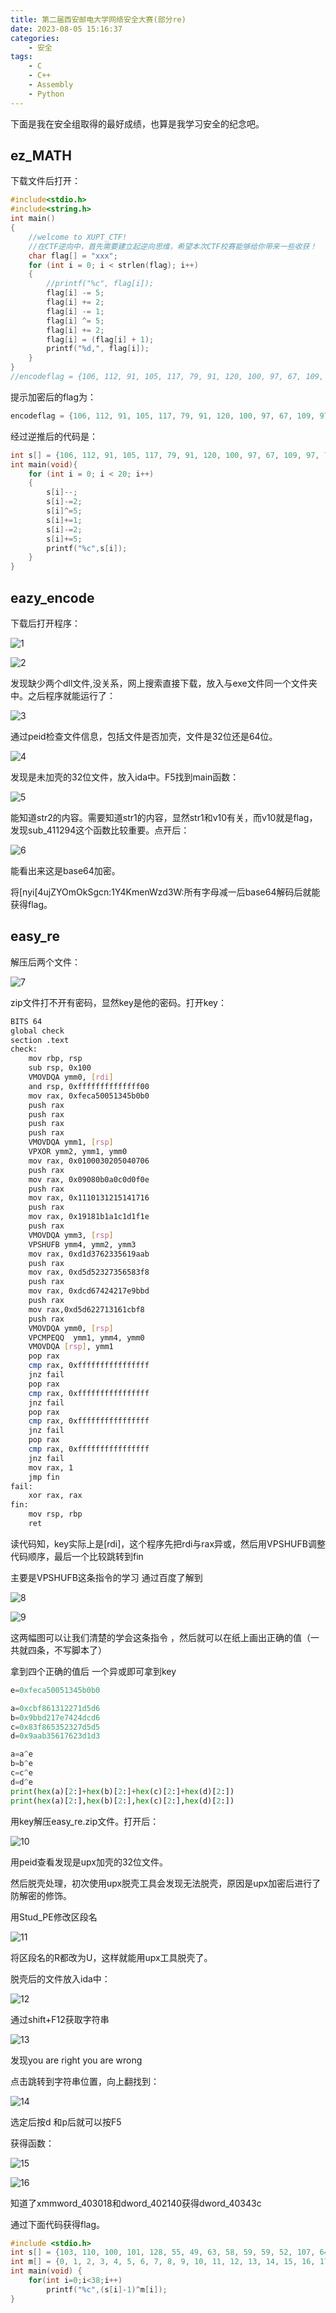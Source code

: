 ```yaml
---
title: 第二届西安邮电大学网络安全大赛(部分re)
date: 2023-08-05 15:16:37
categories:
    - 安全
tags:
    - C
    - C++
    - Assembly
    - Python
---
```


下面是我在安全组取得的最好成绩，也算是我学习安全的纪念吧。

<!--more-->

## ez_MATH

下载文件后打开：

```cpp
#include<stdio.h>
#include<string.h>
int main()
{
    //welcome to XUPT_CTF!
    //在CTF逆向中，首先需要建立起逆向思维，希望本次CTF校赛能够给你带来一些收获！
    char flag[] = "xxx";
    for (int i = 0; i < strlen(flag); i++)
    {
        //printf("%c", flag[i]);
        flag[i] -= 5;
        flag[i] += 2;
        flag[i] -= 1;
        flag[i] ^= 5;
        flag[i] += 2;
        flag[i] = (flag[i] + 1);
        printf("%d,", flag[i]);
    }
}
//encodeflag = {106, 112, 91, 105, 117, 79, 91, 120, 100, 97, 67, 109, 97, 71, 71, 71, 91, 109, 115, 127}
```

提示加密后的flag为：

```cpp
encodeflag = {106, 112, 91, 105, 117, 79, 91, 120, 100, 97, 67, 109, 97, 71, 71, 71, 91, 109, 115, 127}
```

经过逆推后的代码是：

```cpp
int s[] = {106, 112, 91, 105, 117, 79, 91, 120, 100, 97, 67, 109, 97, 71, 71, 71, 91, 109, 115, 127};
int main(void){
    for (int i = 0; i < 20; i++)
    {
        s[i]--;
        s[i]-=2;
        s[i]^=5;
        s[i]+=1;
        s[i]-=2;
        s[i]+=5;
        printf("%c",s[i]);
    }
} 
```

## eazy_encode

下载后打开程序：

![1](1.png)

![2](2.png)

发现缺少两个dll文件,没关系，网上搜索直接下载，放入与exe文件同一个文件夹中。之后程序就能运行了：

![3](3.png)

通过peid检查文件信息，包括文件是否加壳，文件是32位还是64位。

![4](4.png)

发现是未加壳的32位文件，放入ida中。F5找到main函数：

![5](5.png)

能知道str2的内容。需要知道str1的内容，显然str1和v10有关，而v10就是flag，发现sub_411294这个函数比较重要。点开后：

![6](6.png)

能看出来这是base64加密。

将[nyi[4ujZYOmOkSgcn:1Y4KmenWzd3W:所有字母减一后base64解码后就能获得flag。

## easy_re

解压后两个文件：

![7](7.png)

zip文件打不开有密码，显然key是他的密码。打开key：

```bash
BITS 64
global check
section .text
check:
    mov rbp, rsp
    sub rsp, 0x100
    VMOVDQA ymm0, [rdi]
    and rsp, 0xffffffffffffff00
    mov rax, 0xfeca50051345b0b0
    push rax
    push rax
    push rax
    push rax
    VMOVDQA ymm1, [rsp]
    VPXOR ymm2, ymm1, ymm0
    mov rax, 0x0100030205040706
    push rax
    mov rax, 0x09080b0a0c0d0f0e
    push rax
    mov rax, 0x1110131215141716
    push rax
    mov rax, 0x19181b1a1c1d1f1e
    push rax
    VMOVDQA ymm3, [rsp]
    VPSHUFB ymm4, ymm2, ymm3
    mov rax, 0xd1d3762335619aab
    push rax
    mov rax, 0xd5d52327356583f8
    push rax
    mov rax, 0xdcd67424217e9bbd
    push rax
    mov rax,0xd5d622713161cbf8 
    push rax
    VMOVDQA ymm0, [rsp]
    VPCMPEQQ  ymm1, ymm4, ymm0
    VMOVDQA [rsp], ymm1
    pop rax
    cmp rax, 0xffffffffffffffff
    jnz fail
    pop rax
    cmp rax, 0xffffffffffffffff
    jnz fail
    pop rax
    cmp rax, 0xffffffffffffffff
    jnz fail
    pop rax
    cmp rax, 0xffffffffffffffff
    jnz fail
    mov rax, 1
    jmp fin
fail:
    xor rax, rax
fin:
    mov rsp, rbp
    ret
```

读代码知，key实际上是[rdi]，这个程序先把rdi与rax异或，然后用VPSHUFB调整代码顺序，最后一个比较跳转到fin

主要是VPSHUFB这条指令的学习 通过百度了解到

![8](8.png)

![9](9.png)

这两幅图可以让我们清楚的学会这条指令 ，然后就可以在纸上画出正确的值（一共就四条，不写脚本了）

拿到四个正确的值后 一个异或即可拿到key

```python
e=0xfeca50051345b0b0

a=0xcbf861312271d5d6
b=0x9bbd217e7424dcd6
c=0x83f865352327d5d5 
d=0x9aab35617623d1d3

a=a^e
b=b^e
c=c^e
d=d^e
print(hex(a)[2:]+hex(b)[2:]+hex(c)[2:]+hex(d)[2:])
print(hex(a)[2:],hex(b)[2:],hex(c)[2:],hex(d)[2:])
```

用key解压easy_re.zip文件。打开后：

![10](10.png)

用peid查看发现是upx加壳的32位文件。

然后脱壳处理，初次使用upx脱壳工具会发现无法脱壳，原因是upx加密后进行了防解密的修饰。

用Stud_PE修改区段名

![11](11.png)

将区段名的R都改为U，这样就能用upx工具脱壳了。

脱壳后的文件放入ida中：

![12](12.png)

通过shift+F12获取字符串

![13](13.png)

发现you are right  you are wrong

点击跳转到字符串位置，向上翻找到：

![14](14.png)

选定后按d 和p后就可以按F5

获得函数：

![15](15.png)

![16](16.png)

知道了xmmword_403018和dword_402140获得dword_40343c

通过下面代码获得flag。

```cpp
#include <stdio.h>
int s[] = {103, 110, 100, 101, 128, 55, 49, 63, 58, 59, 59, 52, 107, 64, 112, 60, 116, 36, 117, 38, 46, 46, 38, 114, 43, 34, 35, 44, 121, 47, 45, 123, 19, 25, 66, 28, 17, 89};
int m[] = {0, 1, 2, 3, 4, 5, 6, 7, 8, 9, 10, 11, 12, 13, 14, 15, 16, 17, 18, 19, 20, 21, 22, 23, 24, 25, 26, 27, 28, 29, 30, 31, 32, 33, 34, 35, 36,37};
int main(void) {
    for(int i=0;i<38;i++)
        printf("%c",(s[i]-1)^m[i]);
}
```
